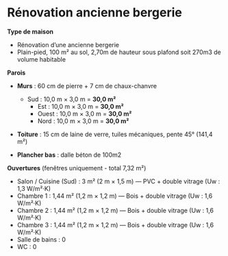 # Rénovation ancienne bergerie

**Type de maison**

- Rénovation d’une ancienne bergerie
- Plain-pied, 100 m² au sol, 2,70m de hauteur sous plafond soit 270m3 de volume habitable 

**Parois**

- **Murs** : 60 cm de pierre + 7 cm de chaux-chanvre
  - Sud   : 10,0 m × 3,0 m = **30,0 m²**  
    - Est   : 10,0 m × 3,0 m = **30,0 m²**  
    - Ouest : 10,0 m × 3,0 m = **30,0 m²**  
    - Nord  : 10,0 m × 3,0 m = **30,0 m²**  

- **Toiture** : 15 cm de laine de verre,  tuiles mécaniques, pente 45° (141,4 m²)  
- **Plancher bas** : dalle béton de 100m2

**Ouvertures** (fenêtres uniquement - total 7,32 m²)

- Salon / Cuisine (Sud) : 3 m² (2 m × 1,5 m) — PVC + double vitrage (Uw : 1,3 W/m²·K)
- Chambre 1 : 1,44 m² (1,2 m × 1,2 m) — Bois + double vitrage (Uw : 1,6 W/m²·K)
- Chambre 2 : 1,44 m² (1,2 m × 1,2 m) — Bois + double vitrage (Uw : 1,6 W/m²·K)
- Chambre 3 : 1,44 m² (1,2 m × 1,2 m) — Bois + double vitrage (Uw : 1,6 W/m²·K)
- Salle de bains : 0
- WC : 0
